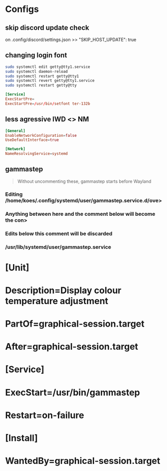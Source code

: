 # Configs

## skip discord update check

on .config/discord/settings.json >> "SKIP_HOST_UPDATE": true

## changing login font

```bash
sudo systemctl edit getty@tty1.service
sudo systemctl daemon-reload
sudo systemctl restart getty@tty1
sudo systemctl revert getty@tty1.service
sudo systemctl restart getty@tty
```

```toml
[Service]
ExecStartPre=
ExecStartPre=/usr/bin/setfont ter-132b
```

## less agressive IWD <> NM

```conf
[General]
EnableNetworkConfiguration=false
UseDefaultInterface=true

[Network]
NameResolvingService=systemd
```

## gammastep

> Without uncommenting these, gammastep starts before Wayland

### Editing /home/koes/.config/systemd/user/gammastep.service.d/ove>

### Anything between here and the comment below will become the con>

### Edits below this comment will be discarded

### /usr/lib/systemd/user/gammastep.service

# [Unit]

# Description=Display colour temperature adjustment

# PartOf=graphical-session.target

# After=graphical-session.target

#

# [Service]

# ExecStart=/usr/bin/gammastep

# Restart=on-failure

#

# [Install]

# WantedBy=graphical-session.target
